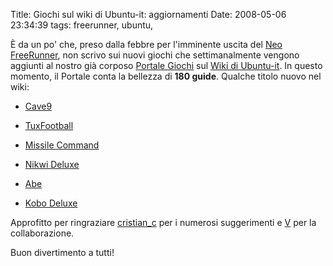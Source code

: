 Title: Giochi sul wiki di Ubuntu-it: aggiornamenti
Date:  2008-05-06 23:34:39
tags: freerunner, ubuntu,

È da un po' che, preso dalla febbre per
l'imminente uscita del [Neo FreeRunner][1], non scrivo sui nuovi giochi che
settimanalmente vengono aggiunti al nostro già corposo [Portale Giochi][2] sul
[Wiki di Ubuntu-it][3]. In questo momento, il Portale conta la bellezza di
**180 guide**. Qualche titolo nuovo nel wiki:

  * [Cave9][4]

  * [TuxFootball][5]

  * [Missile Command][6]

  * [Nikwi Deluxe][7]

  * [Abe][8]

  * [Kobo Deluxe][9]

Approfitto per ringraziare [cristian_c][10] per i numerosi suggerimenti e
[V][11] per la collaborazione.

Buon divertimento a tutti!

   [1]: http://dl.dropbox.com/u/369614/blog/public_html/FradeveOpenblog/posts/2008/04/neo-freerunner-il-video-e-le-foto.html

   [2]: http://wiki.ubuntu-it.org/Giochi

   [3]: http://wiki.ubuntu-it.org/Documentazione/Indice

   [4]: http://wiki.ubuntu-it.org/Giochi/Simulazione/Cave9

   [5]: http://wiki.ubuntu-it.org/Giochi/Sport/TuxFootball

   [6]: http://wiki.ubuntu-it.org/Giochi/Puzzle/MissileCommand

   [7]: http://wiki.ubuntu-it.org/Giochi/Puzzle/NikwiDeluxe

   [8]: http://wiki.ubuntu-it.org/Giochi/Puzzle/Abe

   [9]: http://wiki.ubuntu-it.org/Giochi/Puzzle/KoboDeluxe

   [10]: http://forum.ubuntu-it.org/index.php?action=profile;u=32908

   [11]: http://wiki.ubuntu-it.org/RiccardoFilippone
